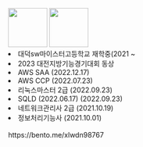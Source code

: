 <tr>
  <div>
    <img src = "https://user-images.githubusercontent.com/59428479/216511926-07df2da7-c5b6-4dc7-bc95-a5fbeaa7abf5.png" width="80">
    <img src = "https://user-images.githubusercontent.com/59428479/216511938-74c1f24a-3110-45aa-b825-a3effc3a2774.png" width="80">
  </div>
    <li>대덕sw마이스터고등학교 재학중(2021 ~ </li>
    <li>2023 대전지방기능경기대회 동상 </li>
    <li>AWS SAA (2022.12.17)</li>
    <li>AWS CCP (2022.07.23)</li>
    <li>리눅스마스터 2급 (2022.09.23)</li>
    <li>SQLD (2022.06.17) (2022.09.23)</li>
    <li>네트워크관리사 2급 (2021.10.19) </li>
    <li>정보처리기능사 (2021.10.01) </li>
</tr>
<br>
https://bento.me/xlwdn98767
